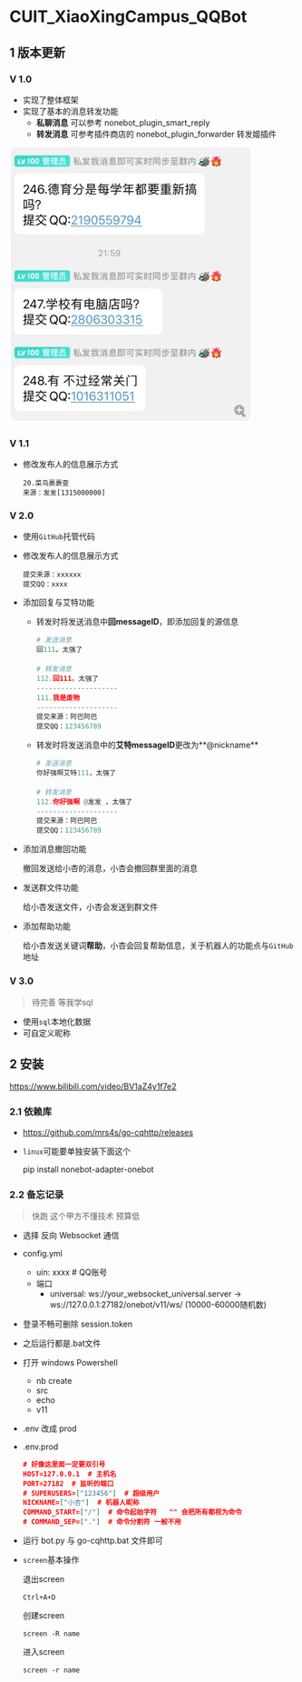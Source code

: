 

# CUIT_XiaoXingCampus_QQBot

## 1 版本更新

### V 1.0

- 实现了整体框架
- 实现了基本的消息转发功能
  - **私聊消息** 可以参考 nonebot_plugin_smart_reply
  - **转发消息** 可参考插件商店的 nonebot_plugin_forwarder 转发姬插件

![image-example](assets/example.jpg)

### V 1.1

- 修改发布人的信息展示方式

  ```
  20.菜鸟裹裹查
  来源：发发[1315000000]
  ```

### V 2.0

- 使用```GitHub```托管代码

- 修改发布人的信息展示方式

  ```
  提交来源：xxxxxx
  提交QQ：xxxx
  ```

- 添加回复与艾特功能

  - 转发时将发送消息中**回messageID**，即添加回复的源信息

    ```python
    # 发送消息
    回111，太强了
    
    # 转发消息
    112.回111，太强了
    --------------------
    111.我是废物
    --------------------
    提交来源：阿巴阿巴
    提交QQ：123456789
    ```

  - 转发时将发送消息中的**艾特messageID**更改为**@nickname**

    ```python
    # 发送消息
    你好强啊艾特111，太强了
    
    # 转发消息
    112.你好强啊 @发发 ，太强了
    --------------------
    提交来源：阿巴阿巴
    提交QQ：123456789
    ```

- 添加消息撤回功能

  撤回发送给小杏的消息，小杏会撤回群里面的消息

- 发送群文件功能

  给小杏发送文件，小杏会发送到群文件

- 添加帮助功能

  给小杏发送关键词**帮助**，小杏会回复帮助信息，关于机器人的功能点与```GitHub```地址

### V 3.0

> 待完善 等我学sql

- 使用```sql```本地化数据
- 可自定义昵称

## 2 安装

https://www.bilibili.com/video/BV1aZ4y1f7e2

### 2.1 依赖库

- https://github.com/mrs4s/go-cqhttp/releases

- ```linux```可能要单独安装下面这个

  pip install nonebot-adapter-onebot

### 2.2 备忘记录

> 快跑 这个甲方不懂技术 预算低

- 选择 反向 Websocket 通信

- config.yml

  - uin: xxxx # QQ账号
  - 端口
    - universal: ws://your_websocket_universal.server   ->   ws://127.0.0.1:27182/onebot/v11/ws/   (10000-60000随机数)

- 登录不畅可删除 session.token

- 之后运行都是.bat文件

- 打开 windows Powershell

  - nb create
  - src
  - echo
  - v11

- .env 改成 prod

- .env.prod

  ```json
  # 好像这里面一定要双引号
  HOST=127.0.0.1  # 主机名
  PORT=27182  # 监听的端口
  # SUPERUSERS=["123456"]  # 超级用户
  NICKNAME=["小杏"]  # 机器人昵称
  COMMAND_START=["/"]  # 命令起始字符   "" 会把所有都视为命令
  # COMMAND_SEP=["."]  # 命令分割符 一般不用
  ```

- 运行 bot.py 与 go-cqhttp.bat 文件即可

- ```screen```基本操作

  退出screen

  ```
  Ctrl+A+D
  ```

  创建screen

  ```
  screen -R name
  ```

  进入screen

  ```
  screen -r name
  ```

